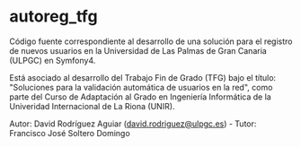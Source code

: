 # autoreg_tfg

Código fuente correspondiente al desarrollo de una solución para el registro de nuevos usuarios en la Universidad de Las Palmas de Gran Canaria (ULPGC) en Symfony4.

Está asociado al desarrollo del Trabajo Fin de Grado (TFG) bajo el título: "Soluciones para la validación automática de usuarios en la red", como parte del Curso de Adaptación al Grado en Ingeniería Informática de la Univeridad Internacional de La Riona (UNIR).

Autor: David Rodríguez Aguiar (david.rodriguez@ulpgc.es) - Tutor: Francisco José Soltero Domingo
